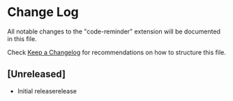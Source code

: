 # Change Log
All notable changes to the "code-reminder" extension will be documented in this file.

Check [Keep a Changelog](http://keepachangelog.com/) for recommendations on how to structure this file.

## [Unreleased]
- Initial releaserelease